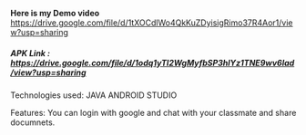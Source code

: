 **Here is my Demo video**
https://drive.google.com/file/d/1tXOCdlWo4QkKuZDyisigRimo37R4Aor1/view?usp=sharing

##### APK Link : https://drive.google.com/file/d/1odq1yTl2WgMyfbSP3hlYz1TNE9wv6lad/view?usp=sharing

Technologies used:
JAVA
ANDROID STUDIO

Features:
You can login with google and chat with your classmate and share documnets.



